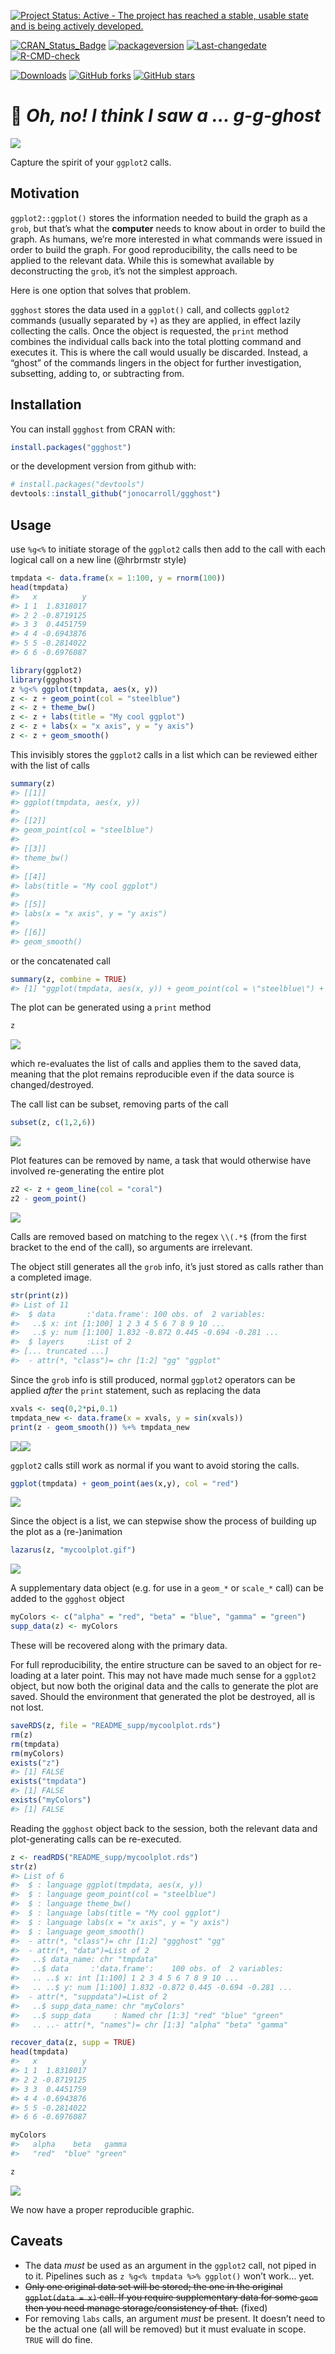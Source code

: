 
[![Project Status: Active - The project has reached a stable, usable
state and is being actively
developed.](http://www.repostatus.org/badges/latest/active.svg)](http://www.repostatus.org/#active)
<!-- badges: start -->
[![CRAN_Status_Badge](http://www.r-pkg.org/badges/version/ggghost)](https://cran.r-project.org/package=ggghost)
[![packageversion](https://img.shields.io/badge/Package%20version-0.2.1-orange.svg?style=flat-square)](commits/master)
[![Last-changedate](https://img.shields.io/badge/last%20change-2025--04--15-yellowgreen.svg)](/commits/master)
[![R-CMD-check](https://github.com/jonocarroll/ggghost/actions/workflows/R-CMD-check.yaml/badge.svg)](https://github.com/jonocarroll/ggghost/actions/workflows/R-CMD-check.yaml)
<!-- badges: end -->

[![Downloads](http://cranlogs.r-pkg.org/badges/ggghost)](http://www.r-pkg.org/pkg/ggghost)
[![GitHub
forks](https://img.shields.io/github/forks/jonocarroll/ggghost.svg)](https://github.com/jonocarroll/ggghost/network)
[![GitHub
stars](https://img.shields.io/github/stars/jonocarroll/ggghost.svg)](https://github.com/jonocarroll/ggghost/stargazers)

<!-- README.md is generated from README.Rmd. Please edit that file -->

# :ghost: *Oh, no! I think I saw a … g-g-ghost*

![](https://github.com/jonocarroll/ggghost/raw/master/README_supp/scooby.gif)

Capture the spirit of your `ggplot2` calls.

## Motivation

`ggplot2::ggplot()` stores the information needed to build the graph as
a `grob`, but that’s what the **computer** needs to know about in order
to build the graph. As humans, we’re more interested in what commands
were issued in order to build the graph. For good reproducibility, the
calls need to be applied to the relevant data. While this is somewhat
available by deconstructing the `grob`, it’s not the simplest approach.

Here is one option that solves that problem.

`ggghost` stores the data used in a `ggplot()` call, and collects
`ggplot2` commands (usually separated by `+`) as they are applied, in
effect lazily collecting the calls. Once the object is requested, the
`print` method combines the individual calls back into the total
plotting command and executes it. This is where the call would usually
be discarded. Instead, a “ghost” of the commands lingers in the object
for further investigation, subsetting, adding to, or subtracting from.

## Installation

You can install `ggghost` from CRAN with:

``` r
install.packages("ggghost")
```

or the development version from github with:

``` r
# install.packages("devtools")
devtools::install_github("jonocarroll/ggghost")
```

## Usage

use `%g<%` to initiate storage of the `ggplot2` calls then add to the
call with each logical call on a new line (@hrbrmstr style)

``` r
tmpdata <- data.frame(x = 1:100, y = rnorm(100))
head(tmpdata)
#>   x          y
#> 1 1  1.8318017
#> 2 2 -0.8719125
#> 3 3  0.4451759
#> 4 4 -0.6943876
#> 5 5 -0.2814022
#> 6 6 -0.6976087
```

``` r
library(ggplot2)
library(ggghost)
z %g<% ggplot(tmpdata, aes(x, y))
z <- z + geom_point(col = "steelblue")
z <- z + theme_bw()
z <- z + labs(title = "My cool ggplot")
z <- z + labs(x = "x axis", y = "y axis")
z <- z + geom_smooth()
```

This invisibly stores the `ggplot2` calls in a list which can be
reviewed either with the list of calls

``` r
summary(z)
#> [[1]]
#> ggplot(tmpdata, aes(x, y))
#> 
#> [[2]]
#> geom_point(col = "steelblue")
#> 
#> [[3]]
#> theme_bw()
#> 
#> [[4]]
#> labs(title = "My cool ggplot")
#> 
#> [[5]]
#> labs(x = "x axis", y = "y axis")
#> 
#> [[6]]
#> geom_smooth()
```

or the concatenated call

``` r
summary(z, combine = TRUE)
#> [1] "ggplot(tmpdata, aes(x, y)) + geom_point(col = \"steelblue\") + theme_bw() + labs(title = \"My cool ggplot\") + labs(x = \"x axis\", y = \"y axis\") + geom_smooth()"
```

The plot can be generated using a `print` method

``` r
z
```

![](README_supp/README-unnamed-chunk-8-1.png)<!-- -->

which re-evaluates the list of calls and applies them to the saved data,
meaning that the plot remains reproducible even if the data source is
changed/destroyed.

The call list can be subset, removing parts of the call

``` r
subset(z, c(1,2,6))
```

![](README_supp/README-unnamed-chunk-9-1.png)<!-- -->

Plot features can be removed by name, a task that would otherwise have
involved re-generating the entire plot

``` r
z2 <- z + geom_line(col = "coral")
z2 - geom_point()
```

![](README_supp/README-unnamed-chunk-10-1.png)<!-- -->

Calls are removed based on matching to the regex `\\(.*$` (from the
first bracket to the end of the call), so arguments are irrelevant.

The object still generates all the `grob` info, it’s just stored as
calls rather than a completed image.

``` r
str(print(z))
#> List of 11
#>  $ data       :'data.frame': 100 obs. of  2 variables:
#>   ..$ x: int [1:100] 1 2 3 4 5 6 7 8 9 10 ...
#>   ..$ y: num [1:100] 1.832 -0.872 0.445 -0.694 -0.281 ...
#>  $ layers     :List of 2
#> [... truncated ...]
#>  - attr(*, "class")= chr [1:2] "gg" "ggplot"
```

Since the `grob` info is still produced, normal `ggplot2` operators can
be applied *after* the `print` statement, such as replacing the data

``` r
xvals <- seq(0,2*pi,0.1)
tmpdata_new <- data.frame(x = xvals, y = sin(xvals))
print(z - geom_smooth()) %+% tmpdata_new
```

![](README_supp/README-unnamed-chunk-12-1.png)<!-- -->![](README_supp/README-unnamed-chunk-12-2.png)<!-- -->

`ggplot2` calls still work as normal if you want to avoid storing the
calls.

``` r
ggplot(tmpdata) + geom_point(aes(x,y), col = "red")
```

![](README_supp/README-unnamed-chunk-13-1.png)<!-- -->

Since the object is a list, we can stepwise show the process of building
up the plot as a (re-)animation

``` r
lazarus(z, "mycoolplot.gif")
```

![](README_supp/mycoolplot.gif)<!-- -->

A supplementary data object (e.g. for use in a `geom_*` or `scale_*`
call) can be added to the `ggghost` object

``` r
myColors <- c("alpha" = "red", "beta" = "blue", "gamma" = "green")
supp_data(z) <- myColors
```

These will be recovered along with the primary data.

For full reproducibility, the entire structure can be saved to an object
for re-loading at a later point. This may not have made much sense for a
`ggplot2` object, but now both the original data and the calls to
generate the plot are saved. Should the environment that generated the
plot be destroyed, all is not lost.

``` r
saveRDS(z, file = "README_supp/mycoolplot.rds")
rm(z)
rm(tmpdata)
rm(myColors)
exists("z")
#> [1] FALSE
exists("tmpdata")
#> [1] FALSE
exists("myColors")
#> [1] FALSE
```

Reading the `ggghost` object back to the session, both the relevant data
and plot-generating calls can be re-executed.

``` r
z <- readRDS("README_supp/mycoolplot.rds")
str(z)
#> List of 6
#>  $ : language ggplot(tmpdata, aes(x, y))
#>  $ : language geom_point(col = "steelblue")
#>  $ : language theme_bw()
#>  $ : language labs(title = "My cool ggplot")
#>  $ : language labs(x = "x axis", y = "y axis")
#>  $ : language geom_smooth()
#>  - attr(*, "class")= chr [1:2] "ggghost" "gg"
#>  - attr(*, "data")=List of 2
#>   ..$ data_name: chr "tmpdata"
#>   ..$ data     :'data.frame':    100 obs. of  2 variables:
#>   .. ..$ x: int [1:100] 1 2 3 4 5 6 7 8 9 10 ...
#>   .. ..$ y: num [1:100] 1.832 -0.872 0.445 -0.694 -0.281 ...
#>  - attr(*, "suppdata")=List of 2
#>   ..$ supp_data_name: chr "myColors"
#>   ..$ supp_data     : Named chr [1:3] "red" "blue" "green"
#>   .. ..- attr(*, "names")= chr [1:3] "alpha" "beta" "gamma"

recover_data(z, supp = TRUE)
head(tmpdata)
#>   x          y
#> 1 1  1.8318017
#> 2 2 -0.8719125
#> 3 3  0.4451759
#> 4 4 -0.6943876
#> 5 5 -0.2814022
#> 6 6 -0.6976087

myColors
#>   alpha    beta   gamma 
#>   "red"  "blue" "green"

z
```

![](README_supp/README-unnamed-chunk-18-1.png)<!-- -->

We now have a proper reproducible graphic.

## Caveats

- The data *must* be used as an argument in the `ggplot2` call, not
  piped in to it. Pipelines such as `z %g<% tmpdata %>% ggplot()` won’t
  work… yet.
- ~~Only one original data set will be stored; the one in the original
  `ggplot(data = x)` call. If you require supplementary data for some
  `geom` then you need manage storage/consistency of that.~~ (fixed)
- For removing `labs` calls, an argument *must* be present. It doesn’t
  need to be the actual one (all will be removed) but it must evaluate
  in scope. `TRUE` will do fine.
